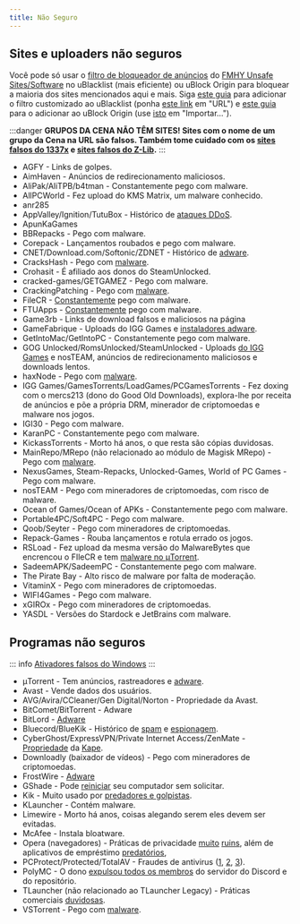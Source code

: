 ```yaml
---
title: Não Seguro
---
```


## Sites e uploaders não seguros

Você pode só usar o [filtro de bloqueador de anúncios](https://windowsaurora.github.io/FMHYFilterlist/site/index.html)
do [FMHY Unsafe Sites/Software](https://fmhy.net/unsafesites) no uBlacklist (mais
eficiente) ou uBlock Origin para bloquear a maioria dos sites mencionados aqui e mais. Siga
[este guia](https://iorate.github.io/ublacklist/docs/advanced-features#subscription) para adicionar
o filtro customizado ao uBlacklist (ponha
[este link](https://raw.githubusercontent.com/privateersclub/wiki/master/unsafe_uBlacklist.txt) em
"URL") e
[este guia](https://github.com/yokoffing/filterlists?tab=readme-ov-file#how-to-add-custom-filters)
para o adicionar ao uBlock Origin (use
[isto](https://raw.githubusercontent.com/privateersclub/wiki/master/unsafe_uBlock.txt) em
"Importar…").

:::danger
**GRUPOS DA CENA NÃO TÊM SITES! Sites com o nome de um grupo da Cena na URL são falsos. Também tome cuidado com
os [sites falsos do 1337x](https://redd.it/117fq8t) e [sites falsos do Z-Lib](https://redd.it/16xtm67).**
:::

- AGFY - Links de golpes.
- AimHaven - Anúncios de redirecionamento maliciosos.
- AliPak/AliTPB/b4tman - Constantemente pego com malware.
- AllPCWorld - Fez upload do KMS Matrix, um malware conhecido.
- anr285
- AppValley/Ignition/TutuBox - Histórico de [ataques DDoS](https://github.com/nbats/FMHYedit/pull/307).
- ApunKaGames
- BBRepacks - Pego com malware.
- Corepack - Lançamentos roubados e pego com malware.
- CNET/Download.com/Softonic/ZDNET - Histórico
  de [adware](https://www.reddit.com/r/software/comments/9s7wyb/whats_the_deal_with_sites_like_cnet_softonic_and/e8mtye9).
- CracksHash - Pego com [malware](https://redd.it/lklst7).
- Crohasit - É afiliado aos donos do SteamUnlocked.
- cracked-games/GETGAMEZ - Pego com malware.
- CrackingPatching - Pego com [malware](https://www.reddit.com/qy6z3c).
- FileCR - [Constantemente](https://rentry.co/filecr_malware) pego com malware.
- FTUApps - [Constantemente](https://redd.it/120xk62) pego com malware.
- Game3rb - Links de download falsos e maliciosos na página
- GameFabrique - Uploads do IGG Games e
  [instaladores adware](https://www.reddit.com/r/FREEMEDIAHECKYEAH/comments/10bh0h9/unsafe_sites_software_thread/jhi7u0h).
- GetIntoMac/GetIntoPC - Constantemente pego com malware.
- GOG Unlocked/RomsUnlocked/SteamUnlocked - Uploads [do IGG Games](https://i.ibb.co/VgW2ymY/YUnRNpN.png) e nosTEAM,
  anúncios de
  redirecionamento maliciosos e downloads lentos.
- haxNode - Pego
  com [malware](https://www.virustotal.com/gui/file/e6318aa4432c304b234df65f5d87bf2577b930ed68ac7e68efcb76b465dc0784).
- IGG Games/GamesTorrents/LoadGames/PCGamesTorrents - Fez doxing com o mercs213 (dono do Good Old Downloads),
  explora-lhe por receita
  de anúncios e põe a própria DRM, minerador de criptomoedas e malware nos jogos.
- IGI30 - Pego com malware.
- KaranPC - Constantemente pego com malware.
- KickassTorrents - Morto há anos, o que resta são cópias duvidosas.
- MainRepo/MRepo (não relacionado ao módulo de Magisk MRepo) - Pego com [malware](https://rentry.co/zu3i6).
- NexusGames, Steam-Repacks, Unlocked-Games, World of PC Games - Pego com malware.
- nosTEAM - Pego com mineradores de criptomoedas, com risco de malware.
- Ocean of Games/Ocean of APKs - Constantemente pego com malware.
- Portable4PC/Soft4PC - Pego com malware.
- Qoob/Seyter - Pego com mineradores de criptomoedas.
- Repack-Games - Rouba lançamentos e rotula errado os jogos.
- RSLoad - Fez upload da mesma versão do MalwareBytes que encrencou o FIleCR e
  tem [malware no μTorrent](https://i.ibb.co/QXrCfqQ/Untitled.png).
- SadeemAPK/SadeemPC - Constantemente pego com malware.
- The Pirate Bay - Alto risco de malware por falta de moderação.
- VitaminX - Pego com mineradores de criptomoedas.
- WIFI4Games - Pego com malware.
- xGIROx - Pego com mineradores de criptomoedas.
- YASDL - Versões do Stardock e JetBrains com malware.

## Programas não seguros

::: info
[Ativadores falsos do Windows](https://pastebin.com/gCmWs2GR)
:::

- μTorrent - Tem anúncios, rastreadores e
  [adware](https://www.theverge.com/2015/3/6/8161251/utorrents-secret-bitcoin-miner-adware-malware).
- Avast - Vende dados dos usuários.
- AVG/Avira/CCleaner/Gen Digital/Norton - Propriedade da Avast.
- BitComet/BitTorrent - Adware
- BitLord -
  [Adware](https://www.virustotal.com/gui/file/3ad1aed8bd704152157ac92afed1c51e60f205fbdce1365bad8eb9b3a69544d0)
- Bluecord/BlueKik - Histórico de [spam](https://redd.it/12h2v6n) e [espionagem](https://rentry.co/tvrnw).
- CyberGhost/ExpressVPN/Private Internet Access/ZenMate - [Propriedade](https://rentry.co/i8dwr) da
  [Kape](https://www.reddit.com/q3lepv).
- Downloadly (baixador de vídeos) - Pego com mineradores de criptomoedas.
- FrostWire -
  [Adware](https://www.virustotal.com/gui/file/f20d66b647f15a5cd5f590b3065a1ef2bcd9dad307478437766640f16d416bbf/detection)
- GShade - Pode
  [reiniciar](https://www.reddit.com/r/FREEMEDIAHECKYEAH/comments/10bh0h9/unsafe_sites_software_thread/j7vx9vt)
  seu computador sem solicitar.
- Kik - Muito usado por [predadores e golpistas](https://youtu.be/9sPaJxRmIPc).
- KLauncher - Contém malware.
- Limewire - Morto há anos, coisas alegando serem eles devem ser evitadas.
- McAfee - Instala bloatware.
- Opera (navegadores) - Práticas de
  privacidade [muito](https://www.kuketz-blog.de/opera-datensendeverhalten-desktop-version-browser-check-teil13) [ruins](https://rentry.co/operagx),
  além de aplicativos de empréstimo [predatórios](https://www.androidpolice.com/2020/01/21/opera-predatory-loans),
- PCProtect/Protected/TotalAV - Fraudes de
  antivirus ([1](https://www.malwarebytes.com/blog/detections/pup-optional-pcprotect), [2](https://youtu.be/PcS3EozgyhI), [3](https://www.malwarebytes.com/blog/detections/pup-optional-totalav)).
- PolyMC - O dono [expulsou todos os membros](https://www.reddit.com/y6lt6s) do servidor do Discord
  e do repositório.
- TLauncher (não relacionado ao TLauncher Legacy) - Práticas comerciais [duvidosas](https://www.reddit.com/zmzzrt).
- VSTorrent - Pego com [malware](https://redd.it/x66rz2).